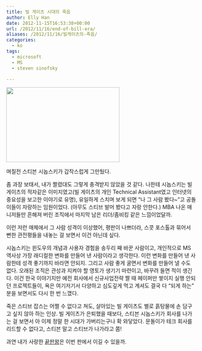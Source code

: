 ```yaml
---
title: 빌 게이츠 시대의 죽음
author: Elly Han
date: 2012-11-15T16:53:38+00:00
url: /2012/11/16/end-of-bill-era/
aliases: /2012/11/16/빌게이츠의-죽음/
categories:
  - ko
tags:
  - microsoft
  - MS
  - steven sinofsky

---
```

<img class="alignnone size-medium wp-image-716" title="surface_wall_ad6_gallery_post" alt="" src="https://i0.wp.com/ellyhan.cafe24.com/wp-content/uploads/2012/11/surface_wall_ad6_gallery_post.jpg?resize=300%2C198" height="198" width="300" data-recalc-dims="1" />

며칠전 스티븐 시놉스키가 갑작스럽게 그만뒀다.

좀 과장 보태서, 내가 짤렸대도 그렇게 충격받지 않았을 것 같다. 나한테 시놉스키는 빌 게이츠의 적자같은 이미지였고(빌 게이츠의 개인 Technical Assistant였고 인터넷의 중요성을 보고한 이야기로 유명), 유일하게 스치며 보게 되면 &#8220;나 그 사람 봤다~&#8221;고 공돌이들이 자랑하는 임원이었다. (아무도 스티브 발머 봤다고 자랑 안한다.) MBA 나온 매니저들만 흔해져 버린 조직에서 마지막 남은 리더/좀비킹 같은 느낌이었달까.

이런 저런 매체에서 그 사람 성격이 이상했어, 평판이 나쁘더라, 스콧 포스톨과 묶어서 뻔한 관전평들을 내놓는 걸 보면서 이건 아닌데 싶다.

시놉스키는 윈도우의 개념과 사용자 경험을 송두리 째 바꾼 사람이고, 개인적으로 MS 역사상 가장 래디컬한 변화를 만들어 낸 사람이라고 생각한다. 이런 변화를 만들어 낸 사람한테 성격 좋기까지 바라면 안되지. 그리고 사람 좋게 굴면서 변화를 만들어 낼 수도 없다. 오래된 조직은 관성과 지켜야 할 영토가 생기기 마련이고, 바꾸려 들면 적이 생긴다. 이건 한국 이야기지만 예전 회사에서 신규사업전략 짤 때 페이퍼만 쌓이지 실행 안되던 프로젝트들이, 욕은 여기저기서 다양하고 심도깊게 먹고 계셔도 결국 다 &#8220;되게 하는&#8221; 분을 보면서도 다시 한 번 느꼈다.

죽은 스티브 잡스는 어쩔 수 없다고 쳐도, 살아있는 빌 게이츠도 별로 흙탕물에 손 담구고 싶지 않아 하는 인상. 빌 게이츠가 은퇴했을 때보다, 스티븐 시놉스키가 회사를 나가는 걸 보면서 아 이제 정말 한 시대가 가버리는구나 확 와닿았다. 문돌이가 테크 회사를 리드할 수 없다고, 스티븐 말고 스티브가 나가라고 쫌!

과연 내가 사랑한 [끝판왕][1]은 이번 판에서 이길 수 있을까.

 [1]: https://coo.ki/collections/920